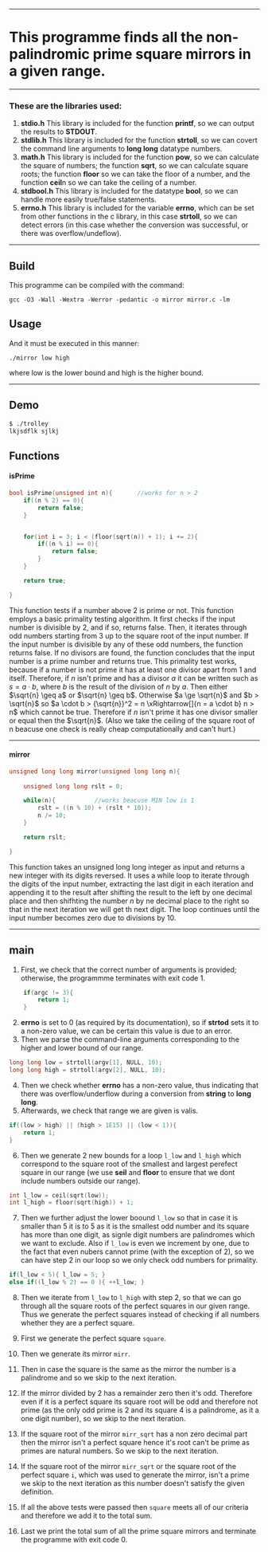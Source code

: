 *****
# This programme finds all the non-palindromic prime square mirrors in a given range. 
******
### These are the libraries used:
 1. **stdio.h**  This library is included for the function **printf**, so we can output the results to __STDOUT__.
 2. **stdlib.h** This library is included for the function **strtoll**, so we can covert the command line arguments to **long long** datatype numbers.
 3. **math.h** This library is included for the function **pow**, so we can calculate the square of numbers; the function **sqrt**, so we can calculate square roots; the function **floor** so we can take the floor of a number, and the function **ceil**n so we can take the ceiling of a number.
 4. **stdbool.h** This library is included for the datatype **bool**, so we can handle more easily true/false statements.
 5. **errno.h** This library is included for the variable **errno**, which can be set from other functions in the c library, in this case **strtoll**, so we can detect errors (in this case whether the conversion was successful, or there was overflow/undeflow).
***********

## Build


This programme can be compiled with the command:
```shell
gcc -O3 -Wall -Wextra -Werror -pedantic -o mirror mirror.c -lm
```

## Usage

And it must be executed in this manner:
```shell
./mirror low high
```
where low is the lower bound and high is the higher bound.
***************

## Demo

```sh
$ ./trolley
lkjsdflk sjlkj
```

## Functions
#### isPrime
```c
bool isPrime(unsigned int n){		//works for n > 2
	if((n % 2) == 0){
		return false;
	}


	for(int i = 3; i < (floor(sqrt(n)) + 1); i += 2){
		if((n % i) == 0){
			return false;
		}
	}

	return true;

}
```
This function tests if a number above 2 is prime or not.
This function employs a basic primality testing algorithm. It first checks if the input number is divisible by 2, and if so, returns false. Then, it
iterates through odd numbers starting from 3 up to the square root of the input number. If the input number is divisible by any of these odd numbers,
the function returns false. If no divisors are found, the function concludes that the input number is a prime number and returns true.
This primality test works, because if a number is not prime it has at least one divisor apart from 1 and itself.
Therefore, if $n$ isn't prime and has a divisor $a$ it can be written such as $s = a \cdot b$, where $b$ is the result of the division of $n$ by $a$.
Then either $\sqrt{n} \geq a$ or $\sqrt{n} \geq b$. Otherwise $a \ge \sqrt{n}$ and $b > \sqrt{n}$ so $a \cdot b > {\sqrt{n}}^2 = n \xRightarrow[]{n = a \cdot b} n > n$
which cannot be true. Therefore if $n$ isn't prime it has one divisor smaller or equal then the $\sqrt{n}$.
(Also we take the ceiling of the square root of n beacuse one check is really cheap computationally and can't hurt.)

***********
#### mirror
```c
unsigned long long mirror(unsigned long long n){
	
	unsigned long long rslt = 0;

	while(n){			//works beacuse MIN low is 1
		rslt = ((n % 10) + (rslt * 10));
		n /= 10;
	}	

	return rslt;

}
```
This function takes an unsigned long long integer as input and returns a new integer with its digits reversed. It uses a while loop to iterate through
the digits of the input number, extracting the last digit in each iteration and appending it to the result after shifting the result to the left by one
decimal place and then shifhting the number $n$ by ne decimal place to the right so that in the next iteration we will get th next digit. 
The loop continues until the input number becomes zero due to divisions by 10.

***********

## main
1. First, we check that the correct number of arguments is provided; otherwise, the programmme terminates with exit code 1.
```c
	if(argc != 3){
		return 1;
	}
```
2. **errno** is set to 0 (as required by its documentation), so if **strtod** sets it to a non-zero value, we can be certain this value is due to an error.
3. Then we parse the command-line arguments corresponding to the higher and lower bound of our range.
```c
long long low = strtoll(argv[1], NULL, 10);
long long high = strtoll(argv[2], NULL, 10);
```
4. Then we check whether **errno** has a non-zero value, thus indicating that there was overflow/underflow during a conversion from **string** to **long long**.
5. Afterwards, we check that range we are given is valis.
```c
if((low > high) || (high > 1E15) || (low < 1)){
	return 1;
}
```
6. Then we generate 2 new bounds for a loop ```l_low``` and ```l_high``` which correspond to the square root of the smallest and largest perefect square in our range (we use **seil** and **floor** to ensure that we dont include numbers outside our range).
```c
int l_low = ceil(sqrt(low));
int l_high = floor(sqrt(high)) + 1;
```
7. Then we further adjust the lower boound ```l_low``` so that in case it is smaller than 5 it is to 5 as it is the smallest odd number and its square has more than one digit,
as signle digit numbers are palindromes which we want to exclude. Also if ```l_low``` is even we increment by one, due to the fact that even nubers cannot prime (with the exception of 2),
so we can have step 2 in our loop so we only check odd numbers for primality.
```c
if(l_low < 5){ l_low = 5; }
else if((l_low % 2) == 0 ){ ++l_low; }
```
8. Then we iterate from ```l_low``` to ```l_high``` with step 2, so that we can go through all the square roots of the perfect squares in our given range. Thus we generate the perfect squares instead of checking if all numbers whether they are a perfect square.
 1. First we generate the perfect square ```square```.
 2. Then we generate its mirror ```mirr```.
 3. Then in case the square is the same as the mirror the number is a palindrome and so we skip to the next iteration.
 4. If the mirror divided by 2 has a remainder zero then it's odd. Therefore even if it is a perfect square its square root will be odd and therefore not prime (as the only odd prime is 2 and its square 4 is a palindrome, as it a one digit number), so we skip to the next iteration.
 5.  If the square root of the mirror ```mirr_sqrt``` has a non zero decimal part then the mirror isn't a perfect square hence it's root can't be prime as primes are natural numbers. So we skip to the next iteration.
 6.  If the square root of the mirror ```mirr_sqrt``` or the square root of the perfect square ```i```, which was used to generate the mirror, isn't a prime we skip to the  next iteration as this number doesn't satisfy the given definition.
 7.  If all the above tests were passed then ```square``` meets all of our criteria and therefore we add it to the total sum.

8. Last we print the total sum of all the prime square mirrors and terminate the programme with exit code 0.


